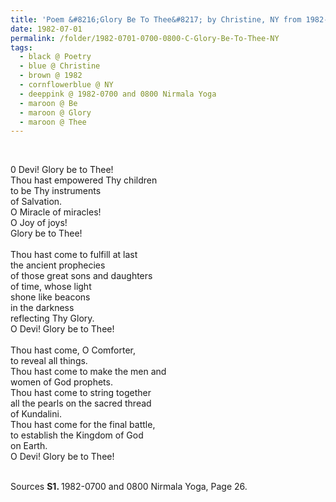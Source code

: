 ```yaml
---
title: 'Poem &#8216;Glory Be To Thee&#8217; by Christine, NY from 1982-0700 and 0800 Nirmala Yoga, Page 26'
date: 1982-07-01
permalink: /folder/1982-0701-0700-0800-C-Glory-Be-To-Thee-NY
tags:
  - black @ Poetry
  - blue @ Christine
  - brown @ 1982
  - cornflowerblue @ NY
  - deeppink @ 1982-0700 and 0800 Nirmala Yoga
  - maroon @ Be
  - maroon @ Glory
  - maroon @ Thee  
---
```


<br>

<p>
0 Devi! Glory be to Thee!<br>
Thou hast empowered Thy children<br>
to be Thy instruments<br>
of Salvation.<br>
O Miracle of miracles!<br>
O Joy of joys!<br>
Glory be to Thee!<br>
<br>
Thou hast come to fulfill at last<br>
the ancient prophecies<br>
of those great sons and daughters<br>
of time, whose light<br>
shone like beacons<br>
in the darkness<br>
reflecting Thy Glory.<br>
O Devi! Glory be to Thee!<br>
<br>
Thou hast come, O Comforter,<br>
to reveal all things.<br>
Thou hast come to make the men and<br>
women of God prophets.<br>
Thou hast come to string together<br>
all the pearls on the sacred thread<br>
of Kundalini.<br>
Thou hast come for the final battle,<br>
to establish the Kingdom of God<br>
on Earth.<br>
O Devi! Glory be to Thee!<br>
</p>

<br>

<wave-list>
<list-title color="DarkSeaGreen" width="40">Sources</list-title>
  <list-item color="BlanchedAlmond"  width="280"><b>S1. </b> 1982-0700 and 0800 Nirmala Yoga, Page 26.</list-item>
</wave-list>
